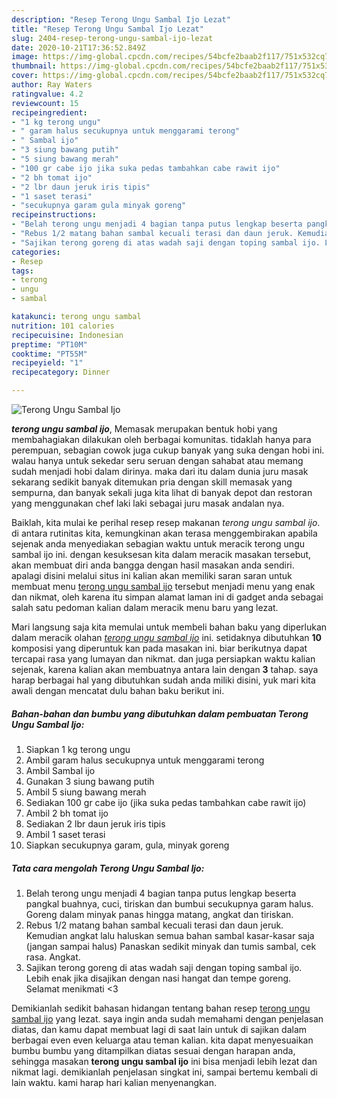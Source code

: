 ```yaml
---
description: "Resep Terong Ungu Sambal Ijo Lezat"
title: "Resep Terong Ungu Sambal Ijo Lezat"
slug: 2404-resep-terong-ungu-sambal-ijo-lezat
date: 2020-10-21T17:36:52.849Z
image: https://img-global.cpcdn.com/recipes/54bcfe2baab2f117/751x532cq70/terong-ungu-sambal-ijo-foto-resep-utama.jpg
thumbnail: https://img-global.cpcdn.com/recipes/54bcfe2baab2f117/751x532cq70/terong-ungu-sambal-ijo-foto-resep-utama.jpg
cover: https://img-global.cpcdn.com/recipes/54bcfe2baab2f117/751x532cq70/terong-ungu-sambal-ijo-foto-resep-utama.jpg
author: Ray Waters
ratingvalue: 4.2
reviewcount: 15
recipeingredient:
- "1 kg terong ungu"
- " garam halus secukupnya untuk menggarami terong"
- " Sambal ijo"
- "3 siung bawang putih"
- "5 siung bawang merah"
- "100 gr cabe ijo jika suka pedas tambahkan cabe rawit ijo"
- "2 bh tomat ijo"
- "2 lbr daun jeruk iris tipis"
- "1 saset terasi"
- "secukupnya garam gula minyak goreng"
recipeinstructions:
- "Belah terong ungu menjadi 4 bagian tanpa putus lengkap beserta pangkal buahnya, cuci, tiriskan dan bumbui secukupnya garam halus. Goreng dalam minyak panas hingga matang, angkat dan tiriskan."
- "Rebus 1/2 matang bahan sambal kecuali terasi dan daun jeruk. Kemudian angkat lalu haluskan semua bahan sambal kasar-kasar saja (jangan sampai halus) Panaskan sedikit minyak dan tumis sambal, cek rasa. Angkat."
- "Sajikan terong goreng di atas wadah saji dengan toping sambal ijo. Lebih enak jika disajikan dengan nasi hangat dan tempe goreng. Selamat menikmati &lt;3"
categories:
- Resep
tags:
- terong
- ungu
- sambal

katakunci: terong ungu sambal 
nutrition: 101 calories
recipecuisine: Indonesian
preptime: "PT10M"
cooktime: "PT55M"
recipeyield: "1"
recipecategory: Dinner

---
```



![Terong Ungu Sambal Ijo](https://img-global.cpcdn.com/recipes/54bcfe2baab2f117/751x532cq70/terong-ungu-sambal-ijo-foto-resep-utama.jpg)

<b><i>terong ungu sambal ijo</i></b>, Memasak merupakan bentuk hobi yang membahagiakan dilakukan oleh berbagai komunitas. tidaklah hanya para perempuan, sebagian cowok juga cukup banyak yang suka dengan hobi ini. walau hanya untuk sekedar seru seruan dengan sahabat atau memang sudah menjadi hobi dalam dirinya. maka dari itu dalam dunia juru masak sekarang sedikit banyak ditemukan pria dengan skill memasak yang sempurna, dan banyak sekali juga kita lihat di banyak depot dan restoran yang menggunakan chef laki laki sebagai juru masak andalan nya.

Baiklah, kita mulai ke perihal resep resep makanan <i>terong ungu sambal ijo</i>. di antara rutinitas kita, kemungkinan akan terasa menggembirakan apabila sejenak anda menyediakan sebagian waktu untuk meracik terong ungu sambal ijo ini. dengan kesuksesan kita dalam meracik masakan tersebut, akan membuat diri anda bangga dengan hasil masakan anda sendiri. apalagi disini melalui situs ini kalian akan memiliki saran saran untuk membuat menu <u>terong ungu sambal ijo</u> tersebut menjadi menu yang enak dan nikmat, oleh karena itu simpan alamat laman ini di gadget anda sebagai salah satu pedoman kalian dalam meracik menu baru yang lezat.




Mari langsung saja kita memulai untuk membeli bahan baku yang diperlukan dalam meracik olahan <u><i>terong ungu sambal ijo</i></u> ini. setidaknya dibutuhkan <b>10</b> komposisi yang diperuntuk kan pada masakan ini. biar berikutnya dapat tercapai rasa yang lumayan dan nikmat. dan juga persiapkan waktu kalian sejenak, karena kalian akan membuatnya antara lain dengan <b>3</b> tahap. saya harap berbagai hal yang dibutuhkan sudah anda miliki disini, yuk mari kita awali dengan mencatat dulu bahan baku berikut ini.

<!--inarticleads1-->

##### Bahan-bahan dan bumbu yang dibutuhkan dalam pembuatan Terong Ungu Sambal Ijo:

1. Siapkan 1 kg terong ungu
1. Ambil  garam halus secukupnya untuk menggarami terong
1. Ambil  Sambal ijo
1. Gunakan 3 siung bawang putih
1. Ambil 5 siung bawang merah
1. Sediakan 100 gr cabe ijo (jika suka pedas tambahkan cabe rawit ijo)
1. Ambil 2 bh tomat ijo
1. Sediakan 2 lbr daun jeruk iris tipis
1. Ambil 1 saset terasi
1. Siapkan secukupnya garam, gula, minyak goreng




<!--inarticleads2-->

##### Tata cara mengolah Terong Ungu Sambal Ijo:

1. Belah terong ungu menjadi 4 bagian tanpa putus lengkap beserta pangkal buahnya, cuci, tiriskan dan bumbui secukupnya garam halus. Goreng dalam minyak panas hingga matang, angkat dan tiriskan.
1. Rebus 1/2 matang bahan sambal kecuali terasi dan daun jeruk. Kemudian angkat lalu haluskan semua bahan sambal kasar-kasar saja (jangan sampai halus) Panaskan sedikit minyak dan tumis sambal, cek rasa. Angkat.
1. Sajikan terong goreng di atas wadah saji dengan toping sambal ijo. Lebih enak jika disajikan dengan nasi hangat dan tempe goreng. Selamat menikmati &lt;3




Demikianlah sedikit bahasan hidangan tentang bahan resep <u>terong ungu sambal ijo</u> yang lezat. saya ingin anda sudah memahami dengan penjelasan diatas, dan kamu dapat membuat lagi di saat lain untuk di sajikan dalam berbagai even even keluarga atau teman kalian. kita dapat menyesuaikan bumbu bumbu yang ditampilkan diatas sesuai dengan harapan anda, sehingga masakan <b>terong ungu sambal ijo</b> ini bisa menjadi lebih lezat dan nikmat lagi. demikianlah penjelasan singkat ini, sampai bertemu kembali di lain waktu. kami harap hari kalian menyenangkan.
